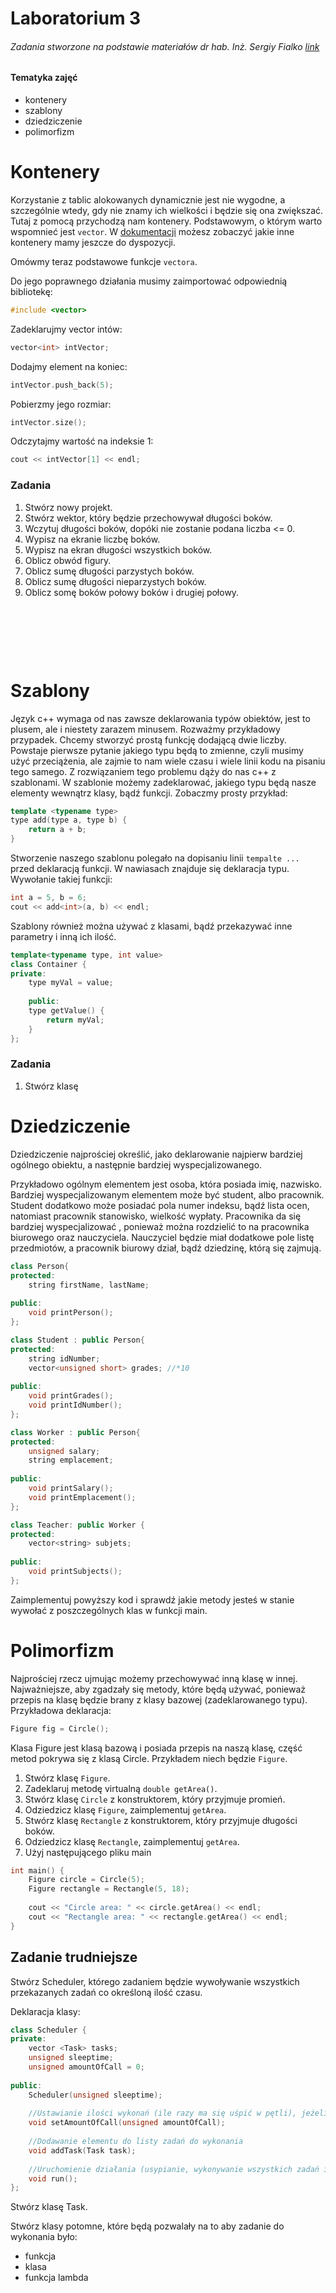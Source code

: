 # Laboratorium 3

###### Zadania stworzone na podstawie materiałów dr hab. Inż. Sergiy Fialko [link](https://torus.uck.pk.edu.pl/~fialko/index.html)

#### Tematyka zajęć

- kontenery
- szablony
- dziedziczenie
- polimorfizm


# Kontenery

Korzystanie z tablic alokowanych dynamicznie jest nie wygodne, a szczególnie wtedy, gdy nie znamy ich wielkości i będzie się ona zwiększać.
Tutaj z pomocą przychodzą nam kontenery. Podstawowym, o którym warto wspomnieć jest `vector`. W [dokumentacji](https://en.cppreference.com/w/cpp/container)
możesz zobaczyć jakie inne kontenery mamy jeszcze do dyspozycji.

Omówmy teraz podstawowe funkcje `vectora`.

Do jego poprawnego działania musimy zaimportować odpowiednią bibliotekę:

```c++
#include <vector>
```

Zadeklarujmy vector intów:

```c++
vector<int> intVector;
```

Dodajmy element na koniec:

```c++
intVector.push_back(5);
```

Pobierzmy jego rozmiar:

```c++
intVector.size();
```

Odczytajmy wartość na indeksie 1:

```c++
cout << intVector[1] << endl;
```

### Zadania

1. Stwórz nowy projekt.
2. Stwórz wektor, który będzie przechowywał długości boków.
3. Wczytuj długości boków, dopóki nie zostanie podana liczba <= 0.
4. Wypisz na ekranie liczbę boków.
5. Wypisz na ekran długości wszystkich boków.
6. Oblicz obwód figury.
7. Oblicz sumę długości parzystych boków.
8. Oblicz sumę długości nieparzystych boków.
9. Oblicz somę boków połowy boków i drugiej połowy.

&nbsp;

&nbsp;

&nbsp;

# Szablony

Język c++ wymaga od nas zawsze deklarowania typów obiektów, jest to plusem, ale i niestety zarazem minusem. 
Rozważmy przykładowy przypadek. Chcemy stworzyć prostą funkcję dodającą dwie liczby. Powstaje pierwsze pytanie
jakiego typu będą to zmienne, czyli musimy użyć przeciążenia, ale zajmie to nam wiele czasu i wiele linii kodu
na pisaniu tego samego.
Z rozwiązaniem tego problemu dąży do nas c++ z szablonami. W szablonie możemy zadeklarować, jakiego 
typu będą nasze elementy wewnątrz klasy, bądź funkcji. Zobaczmy prosty przykład:

```c++
template <typename type>
type add(type a, type b) {
    return a + b;
}
```

Stworzenie naszego szablonu polegało na dopisaniu linii `tempalte ...` przed deklaracją funkcji. W nawiasach znajduje się
deklaracja typu. Wywołanie takiej funkcji:

```c++
int a = 5, b = 6;
cout << add<int>(a, b) << endl;
```

Szablony również można używać z klasami, bądź przekazywać inne parametry i inną ich ilość.

```c++
template<typename type, int value>
class Container {
private:
    type myVal = value; 
    
    public:
    type getValue() {
        return myVal;
    }
};
```

### Zadania

1. Stwórz klasę


# Dziedziczenie

Dziedziczenie najprościej określić, jako deklarowanie najpierw bardziej ogólnego obiektu, a następnie
bardziej wyspecjalizowanego.

Przykładowo ogólnym elementem jest osoba, która posiada imię, nazwisko. Bardziej wyspecjalizowanym elementem
może być student, albo pracownik. Student dodatkowo może posiadać pola numer indeksu, bądź lista ocen, natomiast 
pracownik stanowisko, wielkość wypłaty. Pracownika da się bardziej wyspecjalizować , ponieważ można rozdzielić to na
pracownika biurowego oraz nauczyciela. Nauczyciel będzie miał dodatkowe pole listę przedmiotów, a pracownik biurowy 
dział, bądź dziedzinę, którą się zajmują.

```c++
class Person{
protected:
    string firstName, lastName;
    
public:
    void printPerson();
};

class Student : public Person{
protected:
    string idNumber;
    vector<unsigned short> grades; //*10
    
public:
    void printGrades();
    void printIdNumber();
};

class Worker : public Person{
protected:
    unsigned salary;
    string emplacement;
    
public:
    void printSalary();
    void printEmplacement();
};

class Teacher: public Worker {
protected:
    vector<string> subjets;
    
public:
    void printSubjects();
};
```

Zaimplementuj powyższy kod i sprawdź jakie metody jesteś w stanie wywołać z poszczególnych klas w funkcji main.

# Polimorfizm

Najprościej rzecz ujmując możemy przechowywać inną klasę w innej. Najważniejsze, aby zgadzały się metody, które będą używać,
ponieważ przepis na klasę będzie brany z klasy bazowej (zadeklarowanego typu). Przykładowa deklaracja:

```c++
Figure fig = Circle();
```

Klasa Figure jest klasą bazową i posiada przepis na naszą klasę, część metod pokrywa się z klasą Circle.
Przykładem niech będzie `Figure`.

1. Stwórz klasę `Figure`.
2. Zadeklaruj metodę virtualną `double getArea()`.
3. Stwórz klasę `Circle` z konstruktorem, który przyjmuje promień.
4. Odziedzicz klasę `Figure`, zaimplementuj `getArea`.
5. Stwórz klasę `Rectangle` z konstruktorem, który przyjmuje długości boków.
6. Odziedzicz klasę `Rectangle`, zaimplementuj `getArea`.
7. Użyj następującego pliku main
```c++
int main() {
    Figure circle = Circle(5);
    Figure rectangle = Rectangle(5, 18);
    
    cout << "Circle area: " << circle.getArea() << endl;
    cout << "Rectangle area: " << rectangle.getArea() << endl;
}
```

## Zadanie trudniejsze

Stwórz Scheduler, którego zadaniem będzie wywoływanie wszystkich przekazanych zadań co określoną ilość czasu.

Deklaracja klasy:

```c++
class Scheduler {
private:
    vector <Task> tasks;
    unsigned sleeptime; 
    unsigned amountOfCall = 0;
    
public:
    Scheduler(unsigned sleeptime);
    
    //Ustawianie ilości wykonań (ile razy ma się uśpić w pętli), jeżeli 0, to ma działać w nieskończoność
    void setAmountOfCall(unsigned amountOfCall);
    
    //Dodawanie elementu do listy zadań do wykonania
    void addTask(Task task);
    
    //Uruchomienie działania (usypianie, wykonywanie wszystkich zadań i tak w kółko)
    void run();
};
```

Stwórz klasę Task.

Stwórz klasy potomne, które będą pozwalały na to aby zadanie do wykonania było:
- funkcja
- klasa
- funkcja lambda





